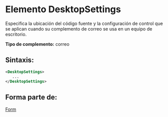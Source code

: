 
# <a name="desktopsettings-element"></a>Elemento DesktopSettings
Especifica la ubicación del código fuente y la configuración de control que se aplican cuando su complemento de correo se usa en un equipo de escritorio.

 **Tipo de complemento:** correo


## <a name="syntax:"></a>Sintaxis:


```XML
<DesktopSettings>
   ...
</DesktopSettings>
```


## <a name="contained-in:"></a>Forma parte de:

[Form](../../reference/manifest/form.md)

